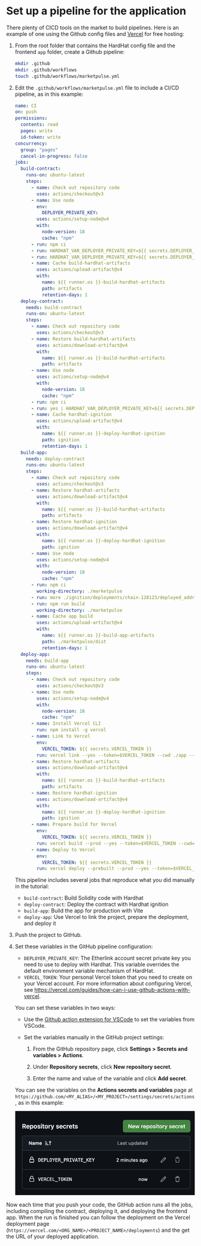 # Set up a pipeline for the application

There plenty of CICD tools on the market to build pipelines.
Here is an example of one using the Github config files and [Vercel](https://vercel.com/) for free hosting:

1. From the root folder that contains the HardHat config file and the frontend `app` folder, create a Github pipeline:

   ```bash
   mkdir .github
   mkdir .github/workflows
   touch .github/workflows/marketpulse.yml
   ```

1. Edit the `.github/workflows/marketpulse.yml` file to include a CI/CD pipeline, as in this example:

   ```yml
   name: CI
   on: push
   permissions:
     contents: read
     pages: write
     id-token: write
   concurrency:
     group: "pages"
     cancel-in-progress: false
   jobs:
     build-contract:
       runs-on: ubuntu-latest
       steps:
         - name: Check out repository code
           uses: actions/checkout@v3
         - name: Use node
           env:
             DEPLOYER_PRIVATE_KEY:
           uses: actions/setup-node@v4
           with:
             node-version: 18
             cache: "npm"
         - run: npm ci
         - run: HARDHAT_VAR_DEPLOYER_PRIVATE_KEY=${{ secrets.DEPLOYER_PRIVATE_KEY }} npx hardhat compile
         - run: HARDHAT_VAR_DEPLOYER_PRIVATE_KEY=${{ secrets.DEPLOYER_PRIVATE_KEY }} npx hardhat test
         - name: Cache build-hardhat-artifacts
           uses: actions/upload-artifact@v4
           with:
             name: ${{ runner.os }}-build-hardhat-artifacts
             path: artifacts
             retention-days: 1
     deploy-contract:
       needs: build-contract
       runs-on: ubuntu-latest
       steps:
         - name: Check out repository code
           uses: actions/checkout@v3
         - name: Restore build-hardhat-artifacts
           uses: actions/download-artifact@v4
           with:
             name: ${{ runner.os }}-build-hardhat-artifacts
             path: artifacts
         - name: Use node
           uses: actions/setup-node@v4
           with:
             node-version: 18
             cache: "npm"
         - run: npm ci
         - run: yes | HARDHAT_VAR_DEPLOYER_PRIVATE_KEY=${{ secrets.DEPLOYER_PRIVATE_KEY }}  npx hardhat ignition deploy ignition/modules/Marketpulse.ts --verify --reset --network etherlinkTestnet
         - name: Cache hardhat-ignition
           uses: actions/upload-artifact@v4
           with:
             name: ${{ runner.os }}-deploy-hardhat-ignition
             path: ignition
             retention-days: 1
     build-app:
       needs: deploy-contract
       runs-on: ubuntu-latest
       steps:
         - name: Check out repository code
           uses: actions/checkout@v3
         - name: Restore hardhat-artifacts
           uses: actions/download-artifact@v4
           with:
             name: ${{ runner.os }}-build-hardhat-artifacts
             path: artifacts
         - name: Restore hardhat-ignition
           uses: actions/download-artifact@v4
           with:
             name: ${{ runner.os }}-deploy-hardhat-ignition
             path: ignition
         - name: Use node
           uses: actions/setup-node@v4
           with:
             node-version: 18
             cache: "npm"
         - run: npm ci
           working-directory: ./marketpulse
         - run: more ./ignition/deployments/chain-128123/deployed_addresses.json
         - run: npm run build
           working-directory: ./marketpulse
         - name: Cache app build
           uses: actions/upload-artifact@v4
           with:
             name: ${{ runner.os }}-build-app-artifacts
             path: ./marketpulse/dist
             retention-days: 1
     deploy-app:
       needs: build-app
       runs-on: ubuntu-latest
       steps:
         - name: Check out repository code
           uses: actions/checkout@v3
         - name: Use node
           uses: actions/setup-node@v4
           with:
             node-version: 18
             cache: "npm"
         - name: Install Vercel CLI
           run: npm install -g vercel
         - name: Link to Vercel
           env:
             VERCEL_TOKEN: ${{ secrets.VERCEL_TOKEN }}
           run: vercel link --yes --token=$VERCEL_TOKEN --cwd ./app --project marketpulse
         - name: Restore hardhat-artifacts
           uses: actions/download-artifact@v4
           with:
             name: ${{ runner.os }}-build-hardhat-artifacts
             path: artifacts
         - name: Restore hardhat-ignition
           uses: actions/download-artifact@v4
           with:
             name: ${{ runner.os }}-deploy-hardhat-ignition
             path: ignition
         - name: Prepare build for Vercel
           env:
             VERCEL_TOKEN: ${{ secrets.VERCEL_TOKEN }}
           run: vercel build --prod --yes --token=$VERCEL_TOKEN --cwd=./marketpulse
         - name: Deploy to Vercel
           env:
             VERCEL_TOKEN: ${{ secrets.VERCEL_TOKEN }}
           run: vercel deploy --prebuilt --prod --yes --token=$VERCEL_TOKEN --cwd=./marketpulse
   ```

   This pipeline includes several jobs that reproduce what you did manually in the tutorial:

   - `build-contract`: Build Solidity code with Hardhat
   - `deploy-contract`: Deploy the contract with Hardhat ignition
   - `build-app`: Build the app for production with Vite
   - `deploy-app`: Use Vercel to link the project, prepare the deployment, and deploy it

1. Push the project to GitHub.

1. Set these variables in the GitHub pipeline configuration:

   - `DEPLOYER_PRIVATE_KEY`: The Etherlink account secret private key you need to use to deploy with Hardhat. This variable overrides the default environment variable mechanism of HardHat.
   - `VERCEL_TOKEN`: Your personal Vercel token that you need to create on your Vercel account. For more information about configuring Vercel, see https://vercel.com/guides/how-can-i-use-github-actions-with-vercel.

   You can set these variables in two ways:

      - Use the [Github action extension for VSCode](https://marketplace.visualstudio.com/items?itemName=GitHub.vscode-github-actions) to set the variables from VSCode.

      - Set the variables manually in the GitHub project settings:

         1. From the GitHub repository page, click **Settings > Secrets and variables > Actions**.

         1. Under **Repository secrets**, click **New repository secret**.

         1. Enter the name and value of the variable and click **Add secret**.

      You can see the variables on the **Actions secrets and variables** page at `https://github.com/<MY_ALIAS>/<MY_PROJECT>/settings/secrets/actions`, as in this example:

      ![The two secrets in the settings for GitHub actions for the repository](github-secrets.png)

Now each time that you push your code, the GitHub action runs all the jobs, including compiling the contract, deploying it, and deploying the frontend app. When the run is finished you can follow the deployment on the Vercel deployment page (`https://vercel.com/<ORG_NAME>/<PROJECT_NAME>/deployments`) and the get the URL of your deployed application.
